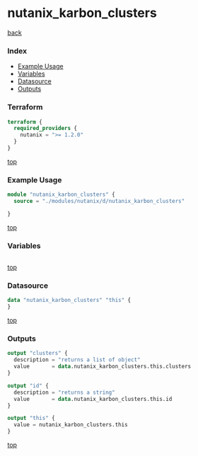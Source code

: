 # nutanix_karbon_clusters

[back](../nutanix.md)

### Index

- [Example Usage](#example-usage)
- [Variables](#variables)
- [Datasource](#datasource)
- [Outputs](#outputs)

### Terraform

```terraform
terraform {
  required_providers {
    nutanix = ">= 1.2.0"
  }
}
```

[top](#index)

### Example Usage

```terraform
module "nutanix_karbon_clusters" {
  source = "./modules/nutanix/d/nutanix_karbon_clusters"

}
```

[top](#index)

### Variables

```terraform
```

[top](#index)

### Datasource

```terraform
data "nutanix_karbon_clusters" "this" {
}
```

[top](#index)

### Outputs

```terraform
output "clusters" {
  description = "returns a list of object"
  value       = data.nutanix_karbon_clusters.this.clusters
}

output "id" {
  description = "returns a string"
  value       = data.nutanix_karbon_clusters.this.id
}

output "this" {
  value = nutanix_karbon_clusters.this
}
```

[top](#index)
